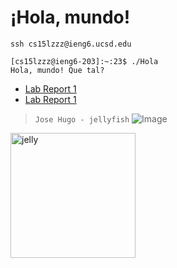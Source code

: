 # **¡Hola, mundo!**  
<!-- <details>
<summary>Haz clic aquí</summary> -->

`ssh cs15lzzz@ieng6.ucsd.edu`

```console
[cs15lzzz@ieng6-203]:~:23$ ./Hola
Hola, mundo! Que tal?
```

<!-- </details> -->

* [Lab Report 1](lab-report-1-week-2.html)
* [Lab Report 1](https://jhugomagana.github.io/cse15l-lab-reports/lab-report-1-week-2.html)

> `Jose Hugo - jellyfish`
> ![Image](https://cdn.vox-cdn.com/thumbor/itq6pDCz1YU_jpjTVLhVwxnqBjU=/46x0:552x337/1400x1400/filters:focal(46x0:552x337):format(gif)/cdn.vox-cdn.com/uploads/chorus_image/image/49497833/jelly.0.0.gif)

<img src="https://cdn.vox-cdn.com/thumbor/itq6pDCz1YU_jpjTVLhVwxnqBjU=/46x0:552x337/1400x1400/filters:focal(46x0:552x337):format(gif)/cdn.vox-cdn.com/uploads/chorus_image/image/49497833/jelly.0.0.gif" alt="jelly" width="200"/>
